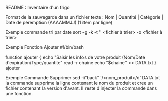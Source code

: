 README : Inventaire d'un frigo

Format de la sauvegarde dans un fichier texte : 
Nom | Quantité | Catégorie | Date de péremption (AAAAMMJJ)
(1 item par ligne)

Exemple commande tri par date 
 sort -g -k <champ> -t '<separateur>' <fichier à trier> -o <fichier à trier>

Exemple Fonction Ajouter
#!/bin/bash

function ajouter {
        echo "Saisir les infos de votre produit (Nom/Date d'expiration/Type/quantite"
        read -r chaine
        echo "$chaine" >> DATA.txt
}
ajouter

Exemple Commande Supprimer 
sed -i"back" '/<nom_produit>/d' DATA.txt
la commande supprime la ligne contenant le nom du produit et cree un fichier contenant la version d'avant. Il reste d'injecter la commande dans une fonction.

